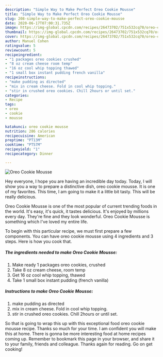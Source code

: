 ```yaml
---
description: "Simple Way to Make Perfect Oreo Cookie Mousse"
title: "Simple Way to Make Perfect Oreo Cookie Mousse"
slug: 208-simple-way-to-make-perfect-oreo-cookie-mousse
date: 2020-06-17T07:00:31.735Z
image: https://img-global.cpcdn.com/recipes/26473702/751x532cq70/oreo-cookie-mousse-recipe-main-photo.jpg
thumbnail: https://img-global.cpcdn.com/recipes/26473702/751x532cq70/oreo-cookie-mousse-recipe-main-photo.jpg
cover: https://img-global.cpcdn.com/recipes/26473702/751x532cq70/oreo-cookie-mousse-recipe-main-photo.jpg
author: Manuel Cohen
ratingvalue: 5
reviewcount: 5
recipeingredient:
- "1 packages oreo cookies crushed"
- "8 oz cream cheese room temp"
- "16 oz cool whip topping thawed"
- "1 small box instant pudding french vanilla"
recipeinstructions:
- "make pudding as directed"
- "mix in cream cheese. Fold in cool whip topping."
- "stir in crushed oreo cookies. Chill 2hours or until set."
categories:
- Recipe
tags:
- oreo
- cookie
- mousse

katakunci: oreo cookie mousse 
nutrition: 286 calories
recipecuisine: American
preptime: "PT13M"
cooktime: "PT57M"
recipeyield: "1"
recipecategory: Dinner

---
```



![Oreo Cookie Mousse](https://img-global.cpcdn.com/recipes/26473702/751x532cq70/oreo-cookie-mousse-recipe-main-photo.jpg)

Hey everyone, I hope you are having an incredible day today. Today, I will show you a way to prepare a distinctive dish, oreo cookie mousse. It is one of my favorites. This time, I am going to make it a little bit tasty. This will be really delicious.



Oreo Cookie Mousse is one of the most popular of current trending foods in the world. It's easy, it's quick, it tastes delicious. It's enjoyed by millions every day. They're fine and they look wonderful. Oreo Cookie Mousse is something which I've loved my entire life.


To begin with this particular recipe, we must first prepare a few components. You can have oreo cookie mousse using 4 ingredients and 3 steps. Here is how you cook that.

<!--inarticleads1-->

##### The ingredients needed to make Oreo Cookie Mousse:

1. Make ready 1 packages oreo cookies, crushed
1. Take 8 oz cream cheese, room temp
1. Get 16 oz cool whip topping, thawed
1. Take 1 small box instant pudding (french vanilla)




<!--inarticleads2-->

##### Instructions to make Oreo Cookie Mousse:

1. make pudding as directed
1. mix in cream cheese. Fold in cool whip topping.
1. stir in crushed oreo cookies. Chill 2hours or until set.




So that is going to wrap this up with this exceptional food oreo cookie mousse recipe. Thanks so much for your time. I am confident you will make this at home. There is gonna be more interesting food at home recipes coming up. Remember to bookmark this page in your browser, and share it to your family, friends and colleague. Thanks again for reading. Go on get cooking!
